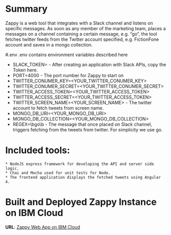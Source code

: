 # Summary

Zappy is a web tool that integrates with a Slack channel and listens on specific messages.
As soon as any member of the marketing team, places a messages on a channel containing a certain message, e.g. “go”, the tool fetches twitter feeds from the Twitter account specified, e.g. FictionFone account and saves in a mongo collection.

#.env
.env contains environment variables described here

 * SLACK_TOKEN=<SLACK-API-TOKEN> - After creating an application with Slack APIs, copy the Token here.
 * PORT=4000 - The port number for Zappy to start on
 * TWITTER_CONUMER_KEY=<YOUR_TWITTER_CONUMER_KEY>
 * TWITTER_CONUMER_SECRET=<YOUR_TWITTER_CONUMER_SECRET>
 * TWITTER_ACCESS_TOKEN=<YOUR_TWITTER_ACCESS_TOKEN>
 * TWITTER_ACCESS_SECRET=<YOUR_TWITTER_ACCESS_TOKEN>
 * TWITTER_SCREEN_NAME=<YOUR_SCREEN_NAME> - The twitter account to fetch tweets from screen name.
 * MONGO_DB_URI=<YOUR_MONGO_DB_URI>
 * MONGO_DB_COLLECTION=<YOUR_MONGO_DB_COLLECTION>
 * REGEX=\bgo\b - The message that once placed on Slack channel, triggers fetching from the tweets from twitter. For simplicity we use go.

# Included tools:
    * NodeJS express framework for developing the API and server side logic.
	* Chai and Mocha used for unit tests for Node.
	* The frontend application displays the fetched tweets using Angular 4.

# Built and Deployed Zappy Instance on IBM Cloud
**URL**: [Zappy Web App on IBM Cloud](https://zappywebapp.eu-gb.mybluemix.net/)
